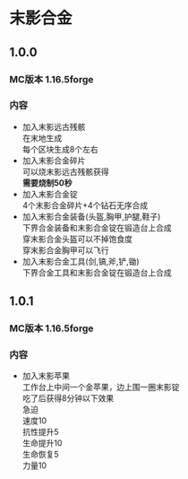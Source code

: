 # 末影合金
## 1.0.0
### MC版本 1.16.5forge
### 内容
* 加入末影远古残骸<br>在末地生成<br>每个区块生成8个左右
* 加入末影合金碎片<br>可以烧末影远古残骸获得<br><b>需要烧制50秒</b>
* 加入末影合金锭<br>4个末影合金碎片+4个钻石无序合成
* 加入末影合金装备(头盔,胸甲,护腿,鞋子)<br>下界合金装备和末影合金锭在锻造台上合成<br>穿末影合金头盔可以不掉饱食度<br>穿末影合金胸甲可以飞行
* 加入末影合金工具(剑,镐,斧,铲,锄)<br>下界合金工具和末影合金锭在锻造台上合成
## 1.0.1
### MC版本 1.16.5forge
### 内容
* 加入末影苹果<br>工作台上中间一个金苹果，边上围一圈末影锭<br>吃了后获得8分钟以下效果 <br>急迫<br>速度10<br>抗性提升5<br>生命提升10<br>生命恢复5<br>力量10